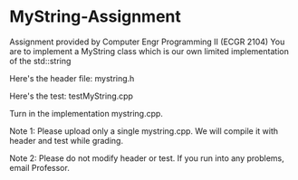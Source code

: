 # MyString-Assignment
Assignment provided by Computer Engr Programming II (ECGR 2104)
You are to implement a MyString class which is our own limited implementation of the std::string

Here's the header file: mystring.h

Here's the test: testMyString.cpp

Turn in the implementation mystring.cpp.

Note 1: Please upload only a single mystring.cpp. We will compile it with header and test while grading.

Note 2: Please do not modify header or test. If you run into any problems, email Professor.
